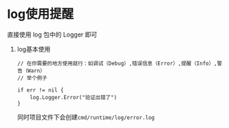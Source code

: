 # log使用提醒

直接使用 log 包中的 Logger 即可

1. log基本使用
   ```
   // 在你需要的地方使用就行：如调试（Debug）,错误信息（Error）,提醒（Info）,警告（Warn）
   // 举个例子

   if err != nil {
       log.Logger.Error("验证出错了")
   }
   ```
   同时项目文件下会创建`cmd/runtime/log/error.log`
